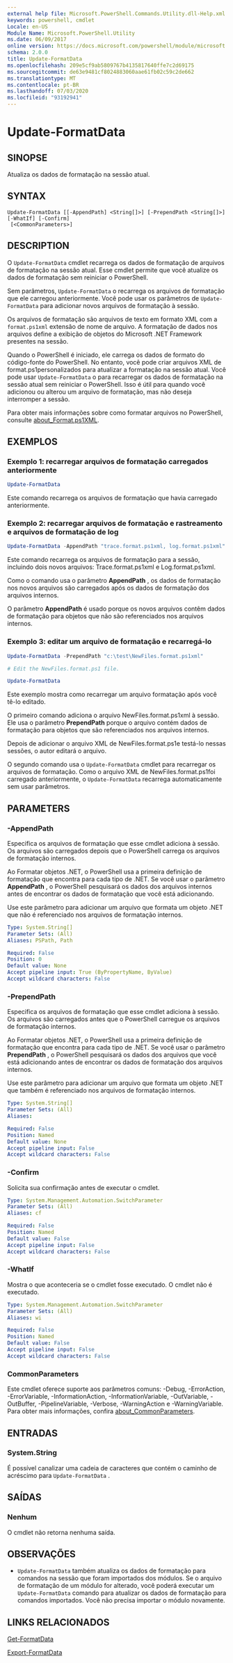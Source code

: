 ```yaml
---
external help file: Microsoft.PowerShell.Commands.Utility.dll-Help.xml
keywords: powershell, cmdlet
Locale: en-US
Module Name: Microsoft.PowerShell.Utility
ms.date: 06/09/2017
online version: https://docs.microsoft.com/powershell/module/microsoft.powershell.utility/update-formatdata?view=powershell-7&WT.mc_id=ps-gethelp
schema: 2.0.0
title: Update-FormatData
ms.openlocfilehash: 209e5cf9ab5809767b4135817640ffe7c2d69175
ms.sourcegitcommit: de63e9481cf8024883060aae61fb02c59c2de662
ms.translationtype: MT
ms.contentlocale: pt-BR
ms.lasthandoff: 07/03/2020
ms.locfileid: "93192941"
---
```

# Update-FormatData

## SINOPSE
Atualiza os dados de formatação na sessão atual.

## SYNTAX

```
Update-FormatData [[-AppendPath] <String[]>] [-PrependPath <String[]>] [-WhatIf] [-Confirm]
 [<CommonParameters>]
```

## DESCRIPTION

O `Update-FormatData` cmdlet recarrega os dados de formatação de arquivos de formatação na sessão atual. Esse cmdlet permite que você atualize os dados de formatação sem reiniciar o PowerShell.

Sem parâmetros, `Update-FormatData` o recarrega os arquivos de formatação que ele carregou anteriormente.
Você pode usar os parâmetros de `Update-FormatData` para adicionar novos arquivos de formatação à sessão.

Os arquivos de formatação são arquivos de texto em formato XML com a `format.ps1xml` extensão de nome de arquivo. A formatação de dados nos arquivos define a exibição de objetos do Microsoft .NET Framework presentes na sessão.

Quando o PowerShell é iniciado, ele carrega os dados de formato do código-fonte do PowerShell. No entanto, você pode criar arquivos XML de format.ps1personalizados para atualizar a formatação na sessão atual. Você pode usar `Update-FormatData` o para recarregar os dados de formatação na sessão atual sem reiniciar o PowerShell. Isso é útil para quando você adicionou ou alterou um arquivo de formatação, mas não deseja interromper a sessão.

Para obter mais informações sobre como formatar arquivos no PowerShell, consulte [about_Format.ps1XML](../Microsoft.PowerShell.Core/About/about_Format.ps1xml.md).

## EXEMPLOS

### Exemplo 1: recarregar arquivos de formatação carregados anteriormente

```powershell
Update-FormatData
```

Este comando recarrega os arquivos de formatação que havia carregado anteriormente.

### Exemplo 2: recarregar arquivos de formatação e rastreamento e arquivos de formatação de log

```powershell
Update-FormatData -AppendPath "trace.format.ps1xml, log.format.ps1xml"
```

Este comando recarrega os arquivos de formatação para a sessão, incluindo dois novos arquivos: Trace.format.ps1xml e Log.format.ps1xml.

Como o comando usa o parâmetro **AppendPath** , os dados de formatação nos novos arquivos são carregados após os dados de formatação dos arquivos internos.

O parâmetro **AppendPath** é usado porque os novos arquivos contêm dados de formatação para objetos que não são referenciados nos arquivos internos.

### Exemplo 3: editar um arquivo de formatação e recarregá-lo

```powershell
Update-FormatData -PrependPath "c:\test\NewFiles.format.ps1xml"

# Edit the NewFiles.format.ps1 file.

Update-FormatData
```

Este exemplo mostra como recarregar um arquivo formatação após você tê-lo editado.

O primeiro comando adiciona o arquivo NewFiles.format.ps1xml à sessão. Ele usa o parâmetro **PrependPath** porque o arquivo contém dados de formatação para objetos que são referenciados nos arquivos internos.

Depois de adicionar o arquivo XML de NewFiles.format.ps1e testá-lo nessas sessões, o autor editará o arquivo.

O segundo comando usa o `Update-FormatData` cmdlet para recarregar os arquivos de formatação. Como o arquivo XML de NewFiles.format.ps1foi carregado anteriormente, o `Update-FormatData` recarrega automaticamente sem usar parâmetros.

## PARAMETERS

### -AppendPath

Especifica os arquivos de formatação que esse cmdlet adiciona à sessão. Os arquivos são carregados depois que o PowerShell carrega os arquivos de formatação internos.

Ao Formatar objetos .NET, o PowerShell usa a primeira definição de formatação que encontra para cada tipo de .NET. Se você usar o parâmetro **AppendPath** , o PowerShell pesquisará os dados dos arquivos internos antes de encontrar os dados de formatação que você está adicionando.

Use este parâmetro para adicionar um arquivo que formata um objeto .NET que não é referenciado nos arquivos de formatação internos.

```yaml
Type: System.String[]
Parameter Sets: (All)
Aliases: PSPath, Path

Required: False
Position: 0
Default value: None
Accept pipeline input: True (ByPropertyName, ByValue)
Accept wildcard characters: False
```

### -PrependPath

Especifica os arquivos de formatação que esse cmdlet adiciona à sessão. Os arquivos são carregados antes que o PowerShell carregue os arquivos de formatação internos.

Ao Formatar objetos .NET, o PowerShell usa a primeira definição de formatação que encontra para cada tipo de .NET. Se você usar o parâmetro **PrependPath** , o PowerShell pesquisará os dados dos arquivos que você está adicionando antes de encontrar os dados de formatação dos arquivos internos.

Use este parâmetro para adicionar um arquivo que formata um objeto .NET que também é referenciado nos arquivos de formatação internos.

```yaml
Type: System.String[]
Parameter Sets: (All)
Aliases:

Required: False
Position: Named
Default value: None
Accept pipeline input: False
Accept wildcard characters: False
```

### -Confirm

Solicita sua confirmação antes de executar o cmdlet.

```yaml
Type: System.Management.Automation.SwitchParameter
Parameter Sets: (All)
Aliases: cf

Required: False
Position: Named
Default value: False
Accept pipeline input: False
Accept wildcard characters: False
```

### -WhatIf

Mostra o que aconteceria se o cmdlet fosse executado.
O cmdlet não é executado.

```yaml
Type: System.Management.Automation.SwitchParameter
Parameter Sets: (All)
Aliases: wi

Required: False
Position: Named
Default value: False
Accept pipeline input: False
Accept wildcard characters: False
```

### CommonParameters

Este cmdlet oferece suporte aos parâmetros comuns: -Debug, -ErrorAction, -ErrorVariable, -InformationAction, -InformationVariable, -OutVariable, -OutBuffer, -PipelineVariable, -Verbose, -WarningAction e -WarningVariable. Para obter mais informações, confira [about_CommonParameters](https://go.microsoft.com/fwlink/?LinkID=113216).

## ENTRADAS

### System.String

É possível canalizar uma cadeia de caracteres que contém o caminho de acréscimo para `Update-FormatData` .

## SAÍDAS

### Nenhum

O cmdlet não retorna nenhuma saída.

## OBSERVAÇÕES

- `Update-FormatData` também atualiza os dados de formatação para comandos na sessão que foram importados dos módulos. Se o arquivo de formatação de um módulo for alterado, você poderá executar um `Update-FormatData` comando para atualizar os dados de formatação para comandos importados. Você não precisa importar o módulo novamente.

## LINKS RELACIONADOS

[Get-FormatData](Get-FormatData.md)

[Export-FormatData](Export-FormatData.md)
